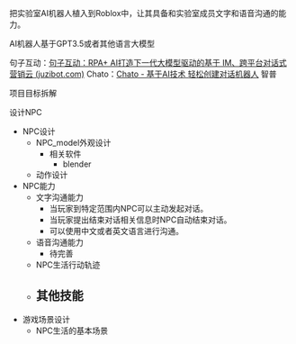 把实验室AI机器人植入到Roblox中，让其具备和实验室成员文字和语音沟通的能力。



AI机器人基于GPT3.5或者其他语言大模型

句子互动：[句子互动：RPA+ AI打造下一代大模型驱动的基于 IM、跨平台对话式营销云 (juzibot.com)](https://juzibot.com/)
Chato：[Chato - 基于AI技术 轻松创建对话机器人](https://chato.cn/)
智普


项目目标拆解

设计NPC
- NPC设计
	- NPC_model外观设计
		- 相关软件
			- blender
	- 动作设计
- NPC能力
	- 文字沟通能力
		- 当玩家到特定范围内NPC可以主动发起对话。
		- 当玩家提出结束对话相关信息时NPC自动结束对话。
		- 可以使用中文或者英文语言进行沟通。
	- 语音沟通能力
		- 待完善
	- NPC生活行动轨迹
	- 其他技能
		- 
- 游戏场景设计
	- NPC生活的基本场景






